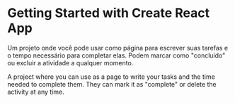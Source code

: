# Getting Started with Create React App

Um projeto onde você pode usar como página para escrever suas tarefas e o tempo necessário para completar elas. Podem marcar como "concluído" ou excluir a atividade a qualquer momento.

A project where you can use as a page to write your tasks and the time needed to complete them. They can mark it as "complete" or delete the activity at any time.
